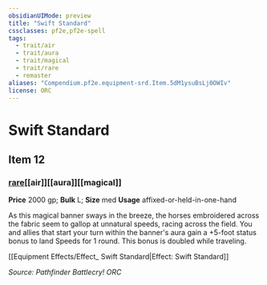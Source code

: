 ```yaml
---
obsidianUIMode: preview
title: "Swift Standard"
cssclasses: pf2e,pf2e-spell
tags:
  - trait/air
  - trait/aura
  - trait/magical
  - trait/rare
  - remaster
aliases: "Compendium.pf2e.equipment-srd.Item.5dM1ysuBsLj0OWIv"
license: ORC
---
```

# Swift Standard
## Item 12
### [rare](rare "Rare Rarity Trait")[[air]][[aura]][[magical]]


**Price** 2000 gp; 
**Bulk** L; **Size** med
**Usage** affixed-or-held-in-one-hand

As this magical banner sways in the breeze, the horses embroidered across the fabric seem to gallop at unnatural speeds, racing across the field. You and allies that start your turn within the banner's aura gain a +5-foot status bonus to land Speeds for 1 round. This bonus is doubled while traveling.

[[Equipment Effects/Effect_ Swift Standard|Effect: Swift Standard]]

*Source: Pathfinder Battlecry!*
*ORC*